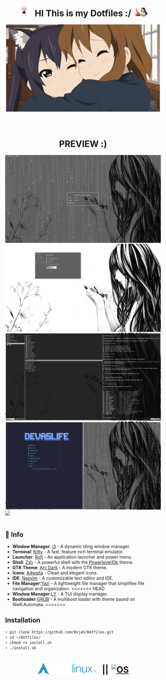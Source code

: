 <h1 align="center">
      <img src="preview/shigure-ui-dance.gif" width="50">
    HI This is my Dotfiles :/
      <img src="preview/nagatoro-laughing.gif" width="50">
  </h1>
<p align="center">
  <img align="center" src="preview/hugs.gif" alt="GIF" />
  
</p>
  <br>
  <br>
  <h1 align="center">PREVIEW :)</h1>
  <img src="preview/Sun Sep 29 02_16_51 AM +03 2024.png">
  <img src="preview/Sat Sep 28 09_16_56 PM +03 2024.png">
  <img src="preview/Sat Sep 28 09_10_37 PM +03 2024.png">
  <img src="preview/Sat Sep 28 11_25_10 PM +03 2024.png">
  <img src='preview/preview.png'>
 <br>
  <br>

## 🔗 Info

- **Window Manager**: [i3](https://i3wm.org) - A dynamic tiling window manager.
- **Terminal**: [Kitty](https://sw.kovidgoyal.net/kitty/) - A fast, feature-rich terminal emulator.
- **Launcher**: [Rofi](https://github.com/DaveDavenport/rofi) - An application launcher and power menu.
- **Shell**: [Zsh](https://www.zsh.org) - A powerful shell with the [Powerlevel10k](https://github.com/romkatv/powerlevel10k) theme.
- **GTK Theme**: [Arc Dark](https://github.com/horst3180/arc-theme) - A modern GTK theme.
- **Icons**: [Adwaita](https://gitlab.gnome.org/GNOME/adwaita-icon-theme) - Clean and elegant icons.
- **IDE**: [Neovim](https://neovim.io) - A customizable text editor and IDE.
- **File Manager**:[Yazi](https://yazi-rs.github.io/) - A lightweight file manager that simplifies file navigation and organization.
<<<<<<< HEAD
- **Window Manager**:[LY](https://github.com/fairyglade/ly) - A TUI display manager.
- **Bootloader**:[GRUB](https://www.gnu.org/software/grub/) - A multiboot loader with theme based on NieR:Automata.
=======
## Installation
```bash
> git clone https://github.com/0xjah/Dotfiles.git
> cd ~/Dotfiles/
> chmod +x install.sh
> ./install.sh
```
<h1 align="center" style="display: flex; justify-content: center; align-items: center;">
  <a href="https://archlinux.org/" target="_blank">
    <img alt="Logo" title="Logo" src="/preview/logo.png" style="margin-right: 10px;" />
  </a>
  <span style="margin: 0 10px;">||</span>
  <a href="https://i3wm.org/" target="_blank">
    <img src="https://img.shields.io/static/v1?label=ARCH&message=I3&color=7393B3&labelColor=black" alt="OS" />
  </a>
</h1>
